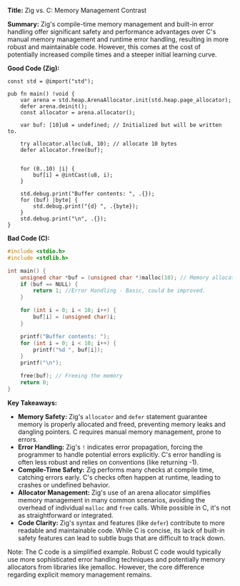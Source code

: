 **Title:** Zig vs. C: Memory Management Contrast

**Summary:**  Zig's compile-time memory management and built-in error handling offer significant safety and performance advantages over C's manual memory management and runtime error handling, resulting in more robust and maintainable code.  However, this comes at the cost of potentially increased compile times and a steeper initial learning curve.


**Good Code (Zig):**

```zig
const std = @import("std");

pub fn main() !void {
    var arena = std.heap.ArenaAllocator.init(std.heap.page_allocator);
    defer arena.deinit();
    const allocator = arena.allocator();

    var buf: [10]u8 = undefined; // Initialized but will be written to.

    try allocator.alloc(u8, 10); // allocate 10 bytes
    defer allocator.free(buf);


    for (0..10) |i| {
        buf[i] = @intCast(u8, i);
    }

    std.debug.print("Buffer contents: ", .{});
    for (buf) |byte| {
        std.debug.print("{d} ", .{byte});
    }
    std.debug.print("\n", .{});
}
```

**Bad Code (C):**

```c
#include <stdio.h>
#include <stdlib.h>

int main() {
    unsigned char *buf = (unsigned char *)malloc(10); // Memory allocation
    if (buf == NULL) {
        return 1; //Error Handling - Basic, could be improved.
    }

    for (int i = 0; i < 10; i++) {
        buf[i] = (unsigned char)i;
    }

    printf("Buffer contents: ");
    for (int i = 0; i < 10; i++) {
        printf("%d ", buf[i]);
    }
    printf("\n");

    free(buf); // Freeing the memory
    return 0;
}
```

**Key Takeaways:**

* **Memory Safety:** Zig's `allocator` and `defer` statement guarantee memory is properly allocated and freed, preventing memory leaks and dangling pointers. C requires manual memory management, prone to errors.
* **Error Handling:** Zig's `!` indicates error propagation, forcing the programmer to handle potential errors explicitly. C's error handling is often less robust and relies on conventions (like returning -1).
* **Compile-Time Safety:** Zig performs many checks at compile time, catching errors early.  C's checks often happen at runtime, leading to crashes or undefined behavior.
* **Allocator Management:** Zig's use of an arena allocator simplifies memory management in many common scenarios, avoiding the overhead of individual `malloc` and `free` calls.  While possible in C, it's not as straightforward or integrated.
* **Code Clarity:** Zig's syntax and features (like `defer`) contribute to more readable and maintainable code.  While C is concise, its lack of built-in safety features can lead to subtle bugs that are difficult to track down.


Note: The C code is a simplified example.  Robust C code would typically use more sophisticated error handling techniques and potentially memory allocators from libraries like jemalloc.  However, the core difference regarding explicit memory management remains.
